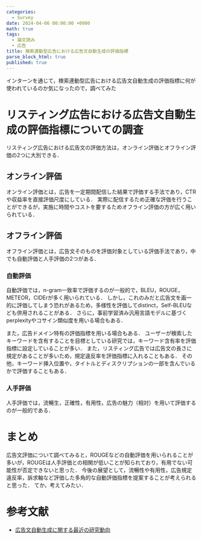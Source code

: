```yaml
---
categories:
  - Survey
date: 2024-04-06 00:00:00 +0900
math: true
tags:
  - 論文読み
  - 広告
title: 検索連動型広告における広告文自動生成の評価指標
parse_block_html: true
published: true
---
```


インターンを通じて，検索連動型広告における広告文自動生成の評価指標に何が使われているのか気になったので，調べてみた

# リスティング広告における広告文自動生成の評価指標についての調査

リスティング広告における広告文の評価方法は，オンライン評価とオフライン評価の2つに大別できる．

## オンライン評価

オンライン評価とは，広告を一定期間配信した結果で評価する手法であり，CTRや収益率を直接評価尺度にしている．
実際に配信するため正確な評価を行うことができるが，実施に時間やコストを要するためオフライン評価の方が広く用いられている．

## オフライン評価

オフライン評価とは，広告文そのものを評価対象としている評価手法であり，中でも自動評価と人手評価の2つがある．

### 自動評価
自動評価では，n-gram一致率で評価するのが一般的で，BLEU，ROUGE，METEOR，CIDErが多く用いられている．
しかし，これのみだと広告文を画一的に評価してしまう恐れがあるため，多様性を評価してdistinct，Self-BLEUなども併用されることがある．
さらに，事前学習済み汎用言語モデルに基づくperplexityやコサイン類似度を用いる場合もある．

また，広告ドメイン特有の評価指標を用いる場合もある．
ユーザーが検索したキーワードを含有することを目標としている研究では，キーワード含有率を評価指標に設定していることが多い．
また，リスティング広告では広告文の長さに規定があることが多いため，規定違反率を評価指標に入れることもある．
その他，キーワード挿入位置や，タイトルとディスクリプションの一部を含んでいるかで評価することもある．

### 人手評価
人手評価では，流暢生，正確性，有用性，広告の魅力（相対）を用いて評価するのが一般的である．

# まとめ
広告文評価について調べてみると，ROUGEなどの自動評価を用いられることが多いが，ROUGEは人手評価との相関が低いことが知られており，有用でない可能性が否定できないと思った．
今後の展望として，流暢性や有用性，広告規定違反率，訴求軸など評価した多角的な自動評価指標を提案することが考えられると思った．
てか，考えてみたい．

# 参考文献
- [広告文自動生成に関する最近の研究動向](https://www.jstage.jst.go.jp/article/pjsai/JSAI2022/0/JSAI2022_1P5GS601/_article/-char/ja/)